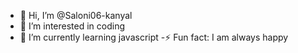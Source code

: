 - 👋 Hi, I’m @Saloni06-kanyal
- 👀 I’m interested in coding 
- 🌱 I’m currently learning javascript 
-⚡ Fun fact: I am always happy 

<!---
Saloni06-kanyal/Saloni06-kanyal is a ✨ special ✨ repository because its `README.md` (this file) appears on your GitHub profile.
You can click the Preview link to take a look at your changes.
--->
